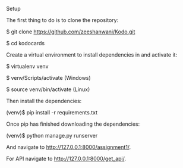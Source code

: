 Setup

The first thing to do is to clone the repository:

$ git clone https://github.com/zeeshanwani/Kodo.git

$ cd kodocards


Create a virtual environment to install dependencies in and activate it:

$ virtualenv venv

$ venv/Scripts/activate (Windows)

$ source venv/bin/activate (Linux)

Then install the dependencies:


(venv)$ pip install -r requirements.txt


Once pip has finished downloading the dependencies:

(venv)$ python manage.py runserver

And navigate to http://127.0.0.1:8000/assignment1/.

For API navigate to http://127.0.0.1:8000/get_api/.
